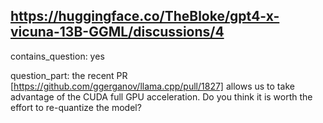 ## https://huggingface.co/TheBloke/gpt4-x-vicuna-13B-GGML/discussions/4

contains_question: yes

question_part: the recent PR [https://github.com/ggerganov/llama.cpp/pull/1827] allows us to take advantage of the CUDA full GPU acceleration. Do you think it is worth the effort to re-quantize the model?